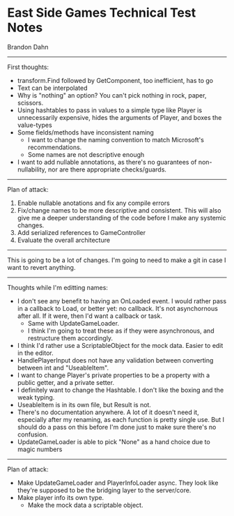 # East Side Games Technical Test Notes
Brandon Dahn

---

First thoughts:
* transform.Find followed by GetComponent, too inefficient, has to go
* Text can be interpolated
* Why is "nothing" an option? You can't pick nothing in rock, paper, scissors.
* Using hashtables to pass in values to a simple type like Player is unnecessarily expensive, hides the arguments of Player, and boxes the value-types
* Some fields/methods have inconsistent naming
	* I want to change the naming convention to match Microsoft's recommendations.
	* Some names are not descriptive enough
* I want to add nullable annotations, as there's no guarantees of non-nullability, nor are there appropriate checks/guards.

---

Plan of attack:
1. Enable nullable anotations and fix any compile errors
1. Fix/change names to be more descriptive and consistent. This will also give me a deeper understanding of the code before I make any systemic changes.
1. Add serialized references to GameController
1. Evaluate the overall architecture

---

This is going to be a lot of changes. I'm going to need to make a git in case I want to revert anything.

---

Thoughts while I'm editting names:
* I don't see any benefit to having an OnLoaded event. I would rather pass in a callback to Load, or better yet: no callback. It's not asynchornous after all. If it were, then I'd want a callback or task.
	* Same with UpdateGameLoader.
	* I think I'm going to treat these as if they were asynchronous, and restructure them accordingly.
* I think I'd rather use a ScriptableObject for the mock data. Easier to edit in the editor.
* HandlePlayerInput does not have any validation between converting between int and "UseableItem".
* I want to change Player's private properties to be a property with a public getter, and a private setter.
* I definitely want to change the Hashtable. I don't like the boxing and the weak typing.
* UseableItem is in its own file, but Result is not.
* There's no documentation anywhere. A lot of it doesn't need it, especially after my renaming, as each function is pretty single use. But I should do a pass on this before I'm done just to make sure there's no confusion.
* UpdateGameLoader is able to pick "None" as a hand choice due to magic numbers

---

Plan of attack:
* Make UpdateGameLoader and PlayerInfoLoader async. They look like they're supposed to be the bridging layer to the server/core.
* Make player info its own type.
	* Make the mock data a scriptable object.